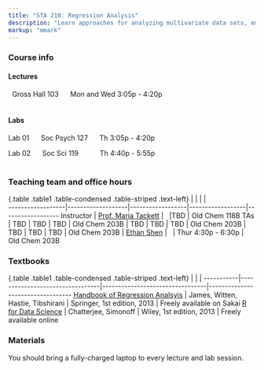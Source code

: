 ```yaml
---
title: "STA 210: Regression Analysis"
description: "Learn approaches for analyzing multivariate data sets, emphasizing analysis of variance, linear regression, and logistic regression. Learn techniques for checking the appropriateness of proposed models, such as residual analyses and case influence diagnostics, and techniques for selecting models. Gain experience dealing with the challenges that arise in practice through assignments that utilize real-world data. This class emphasizes data analysis over mathematical theory."
markup: "mmark"
---
```


### Course info

#### Lectures

<font color="#1689AE"><i class="fas fa-university"></i></font> &nbsp; Gross Hall 103 &nbsp;&nbsp; <font color="#1689AE"><i class="fas fa-calendar"></i></font> &nbsp; Mon and Wed 3:05p - 4:20p
<br>
<br>

#### Labs

Lab 01 &nbsp;&nbsp; <font color="#1689AE"><i class="fas fa-university"></i></font> &nbsp; Soc Psych 127 &nbsp;&nbsp; <font color="#1689AE"><i class="fas fa-calendar"></i></font> &nbsp; Th 3:05p - 4:20p

Lab 02  &nbsp;&nbsp; <font color="#1689AE"><i class="fas fa-university"></i></font> &nbsp; Soc Sci 119 &nbsp;&nbsp;&nbsp;&nbsp;&nbsp;&nbsp;&nbsp; <font color="#1689AE"><i class="fas fa-calendar"></i></font> &nbsp; Th 4:40p - 5:55p
<br>
<br>

### Teaching team and office hours 

{.table .table1 .table-condensed .table-striped .text-left}
<span></span>     | <span></span>     | <span></span>    | <span></span>    |  <span></span>      
------------------|-------------------|------------------|------------------|------------------ 
Instructor        | [Prof. Maria Tackett](http://stat.duke.edu/~mt324/) | <a href="mailto:maria.tackett@duke.edu" title="email"><i class="fa fa-envelope"></i></a> &nbsp; <a href="https://github.com/matackett" title="GitHub"><i class="fa fa-github"></i></a> |TBD | Old Chem 118B
TAs               | TBD | TBD | TBD | Old Chem 203B
                  | TBD | TBD | TBD | Old Chem 203B
                  | TBD | TBD | TBD | Old Chem 203B
                  | [Ethan Shen](https://www.linkedin.com/in/ethan-shen-931010134/) | <a href="mailto:ethan.shen@duke.edu" title="email"><i class="fa fa-envelope"></i></a> &nbsp; <a href="https://github.com/ethann-shen" title="GitHub"><i class="fa fa-github"></i></a> | Thur 4:30p - 6:30p | Old Chem 203B

### Textbooks

{.table .table1 .table-condensed .table-striped .text-left}
 <span></span>     | <span></span> | <span></span> | <span></span>
-----------|---------------------------------|---------------------------------|----------------------------------
[Handbook of Regression Analsyis](http://sakai.duke.edu) | James, Witten, Hastie, Tibshirani | Springer, 1st edition, 2013 | Freely available on Sakai
[R for Data Science](http://r4ds.had.co.nz/) | Chatterjee, Simonoff | Wiley, 1st edition, 2013 | Freely available online

### Materials

You should bring a fully-charged laptop to every lecture and lab session.

<!--
### Green Classroom

<img style="float: left;" src="/img/DukeGreenClassroomCertification-Logo.png">
This course has achieved Duke’s Green Classroom Certification. The certification indicates that the faculty member teaching this course has taken significant steps to green the delivery of this course. Your faculty member has completed a checklist indicating their common practices in areas of this course that have an environmental impact, such as paper and energy consumption. Some common practices implemented by faculty to reduce the environmental impact of their course include allowing electronic submission of assignments, providing online readings and turning off lights and electronics in the classroom when they are not in use. The eco-friendly aspects of course delivery may vary by faculty, by course and throughout the semester. Learn more at [http://sustainability.duke.edu/action/certifications/classroom/index.php](http://sustainability.duke.edu/action/certifications/classroom/index.php).
-->
